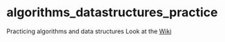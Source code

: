 # algorithms_datastructures_practice
Practicing algorithms and data structures
Look at the [Wiki]("https://github.com/aksinghdce/algorithms_datastructures_practice/wiki")
